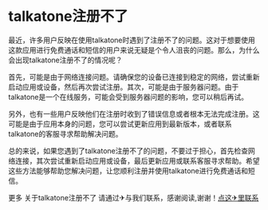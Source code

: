# talkatone注册不了

最近，许多用户反映在使用talkatone时遇到了注册不了的问题。这对于想要使用这款应用进行免费通话和短信的用户来说无疑是个令人沮丧的问题。那么，为什么会出现talkatone注册不了的情况呢？

首先，可能是由于网络连接问题。请确保您的设备已连接到稳定的网络，尝试重新启动应用或设备，然后再次尝试注册。其次，可能是由于服务器问题。由于talkatone是一个在线服务，可能会受到服务器问题的影响，您可以稍后再试。

另外，也有一些用户反映他们在注册时收到了错误信息或者根本无法完成注册。这可能是由于应用本身的问题，您可以尝试更新应用到最新版本，或者联系talkatone的客服寻求帮助解决问题。

总的来说，如果您遇到了talkatone注册不了的问题，不要过于担心，首先检查网络连接，其次尝试重新启动应用或设备，最后更新应用或联系客服寻求帮助。希望这些方法能够帮助您解决问题，让您顺利注册并使用talkatone进行免费通话和短信。

更多 关于talkatone注册不了 请通过✈与我们联系，感谢阅读,谢谢！[点这✈里联系](https://www.k02.cc)